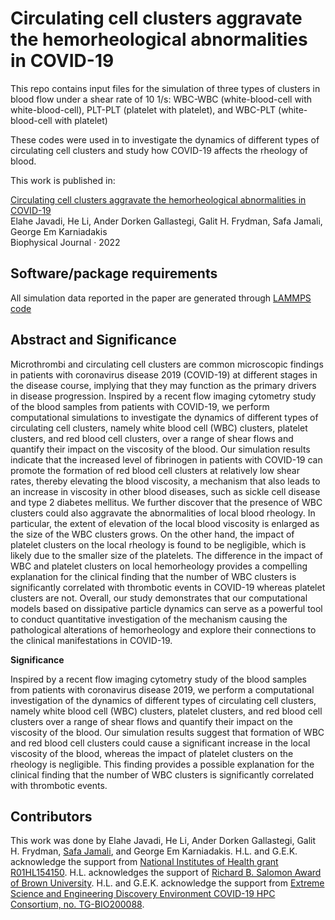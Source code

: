 # Circulating cell clusters aggravate the hemorheological abnormalities in COVID-19

This repo contains input files for the simulation of three types of clusters in blood flow under a shear rate of 10 1/s: WBC-WBC (white-blood-cell with white-blood-cell), PLT-PLT (platelet with platelet), and WBC-PLT (white-blood-cell with platelet)

These codes were used in to investigate the dynamics of different types of circulating cell clusters and study how COVID-19 affects the rheology of blood.

This work is published in:

[Circulating cell clusters aggravate the hemorheological abnormalities in COVID-19](https://doi.org/10.1016/j.bpj.2022.08.031) <br>
Elahe Javadi, He Li, Ander Dorken Gallastegi, Galit H. Frydman, Safa Jamali, George Em Karniadakis <br>
Biophysical Journal · 2022 <br>


## Software/package requirements
All simulation data reported in the paper are generated through [LAMMPS code](https://github.com/AnselGitAccount/USERMESO-2.0-mdpd)

## Abstract and Significance
Microthrombi and circulating cell clusters are common microscopic findings in patients with coronavirus disease 2019 (COVID-19) at different stages in the disease course, implying that they may function as the primary drivers in disease progression. Inspired by a recent flow imaging cytometry study of the blood samples from patients with COVID-19, we perform computational simulations to investigate the dynamics of different types of circulating cell clusters, namely white blood cell (WBC) clusters, platelet clusters, and red blood cell clusters, over a range of shear flows and quantify their impact on the viscosity of the blood. Our simulation results indicate that the increased level of fibrinogen in patients with COVID-19 can promote the formation of red blood cell clusters at relatively low shear rates, thereby elevating the blood viscosity, a mechanism that also leads to an increase in viscosity in other blood diseases, such as sickle cell disease and type 2 diabetes mellitus. We further discover that the presence of WBC clusters could also aggravate the abnormalities of local blood rheology. In particular, the extent of elevation of the local blood viscosity is enlarged as the size of the WBC clusters grows. On the other hand, the impact of platelet clusters on the local rheology is found to be negligible, which is likely due to the smaller size of the platelets. The difference in the impact of WBC and platelet clusters on local hemorheology provides a compelling explanation for the clinical finding that the number of WBC clusters is significantly correlated with thrombotic events in COVID-19 whereas platelet clusters are not. Overall, our study demonstrates that our computational models based on dissipative particle dynamics can serve as a powerful tool to conduct quantitative investigation of the mechanism causing the pathological alterations of hemorheology and explore their connections to the clinical manifestations in COVID-19.

**Significance**

Inspired by a recent flow imaging cytometry study of the blood samples from patients with coronavirus disease 2019, we perform a computational investigation of the dynamics of different types of circulating cell clusters, namely white blood cell (WBC) clusters, platelet clusters, and red blood cell clusters over a range of shear flows and quantify their impact on the viscosity of the blood. Our simulation results suggest that formation of WBC and red blood cell clusters could cause a significant increase in the local viscosity of the blood, whereas the impact of platelet clusters on the rheology is negligible. This finding provides a possible explanation for the clinical finding that the number of WBC clusters is significantly correlated with thrombotic events.


## Contributors
This work was done by Elahe Javadi, He Li, Ander Dorken Gallastegi, Galit H. Frydman, [Safa Jamali](https://scholar.google.com/citations?user=D1asaYIAAAAJ&hl=en), and George Em Karniadakis. H.L. and G.E.K. acknowledge the support from [National Institutes of Health grant R01HL154150](https://www.nhlbi.nih.gov/). H.L. acknowledges the support of [Richard B. Salomon Award of Brown University](https://www.brown.edu/research/conducting-research-brown/finding-funding/internal-funding-opportunities/ovpr-research-seed-awards). H.L. and G.E.K. acknowledge the support from [Extreme Science and Engineering Discovery Environment COVID-19 HPC Consortium, no. TG-BIO200088](https://www.xsede.org/).

